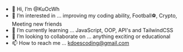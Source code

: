 - 👋 Hi, I’m @KuOcWh
- 👀 I’m interested in ... improving my coding ability, Football⚽, Crypto, Meeting new friends
- 🌱 I’m currently learning ... JavaScript, OOP, API's and TailwindCSS
- 💞️ I’m looking to collaborate on ... anything exciting or educational
- 📫 How to reach me ... kdoescoding@gmail.com

<!---
KuOcWh/KuOcWh is a ✨ special ✨ repository because its `README.md` (this file) appears on your GitHub profile.
You can click the Preview link to take a look at your changes.
--->
